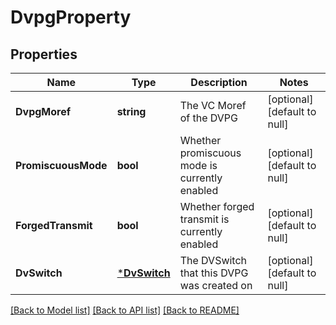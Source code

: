 # DvpgProperty

## Properties
Name | Type | Description | Notes
------------ | ------------- | ------------- | -------------
**DvpgMoref** | **string** | The VC Moref of the DVPG | [optional] [default to null]
**PromiscuousMode** | **bool** | Whether promiscuous mode is currently enabled | [optional] [default to null]
**ForgedTransmit** | **bool** | Whether forged transmit is currently enabled | [optional] [default to null]
**DvSwitch** | [***DvSwitch**](DvSwitch.md) | The DVSwitch that this DVPG was created on | [optional] [default to null]

[[Back to Model list]](../README.md#documentation-for-models) [[Back to API list]](../README.md#documentation-for-api-endpoints) [[Back to README]](../README.md)


